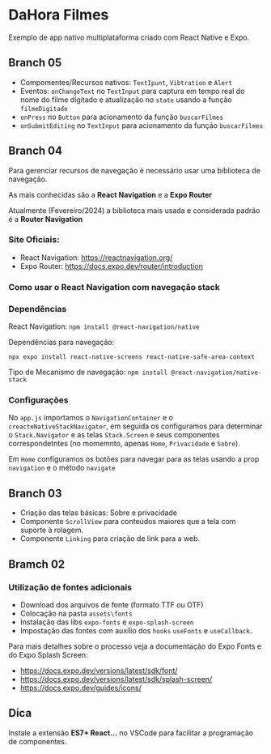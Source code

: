# DaHora Filmes

Exemplo de app nativo multiplataforma criado com React Native e Expo.

## Branch 05

- Compomentes/Recursos nativos: `TextIpunt`, `Vibtration` e `Alert`
- Eventos: `onChangeText` no `TextInput` para captura em tempo real do nome do filme digitado e atualização no `state` usando a função `filmeDigitado`
- `onPress` no `Button` para acionamento da função `buscarFilmes`
- `onSubmitEditing` no `TextInput` para acionamento da função `buscarFilmes`

## Branch 04

Para gerenciar recursos de navegação é necessário usar uma biblioteca de navegação.

As mais conhecidas são a **React Navigation** e a **Expo Router**

Atualmente (Fevereiro/2024) a biblioteca mais usada e considerada padrão é a **Router Navigation**

### Site Oficiais:

- React Navigation: https://reactnavigation.org/
- Expo Router: https://docs.expo.dev/router/introduction

### Como usar o React Navigation com navegação stack

### Dependências

React Navigation: `npm install @react-navigation/native`

Dependências para navegação:

`npx expo install react-native-screens react-native-safe-area-context`

Tipo de Mecanismo de navegação: `npm install @react-navigation/native-stack`

### Configurações

No `app.js` importamos o `NavigationContainer` e o `creacteNativeStackNavigator`, em seguida os configuramos para determinar o `Stack.Navigator` e as telas `Stack.Screen` e seus componentes correspondetntes (no momemnto, apenas `Home`, `Privacidade` e `Sobre`).

Em `Home` configuramos os botões para navegar para as telas usando a prop `navigation` e o método `navigate`

## Branch 03

- Criação das telas básicas: Sobre e privacidade
- Componente `ScrollView` para conteúdos maiores que a tela com suporte à rolagem.
- Componente `Linking` para criação de link para a web.

## Bramch 02

### Utilização de fontes adicionais

- Download dos arquivos de fonte (formato TTF ou OTF)
- Colocação na pasta `assets\fonts`
- Instalação das libs `expo-fonts` e `expo-splash-screen`
- Impostação das fontes com auxílio dos `hooks` `useFonts` e `useCallback.`

Para mais detalhes sobre o processo veja a documentação do Expo Fonts e do Expo Splash Screen:

- https://docs.expo.dev/versions/latest/sdk/font/
- https://docs.expo.dev/versions/latest/sdk/splash-screen/
- https://docs.expo.dev/guides/icons/

## Dica

Instale a extensão **ES7+ React...** no VSCode para facilitar a programação de componentes.

